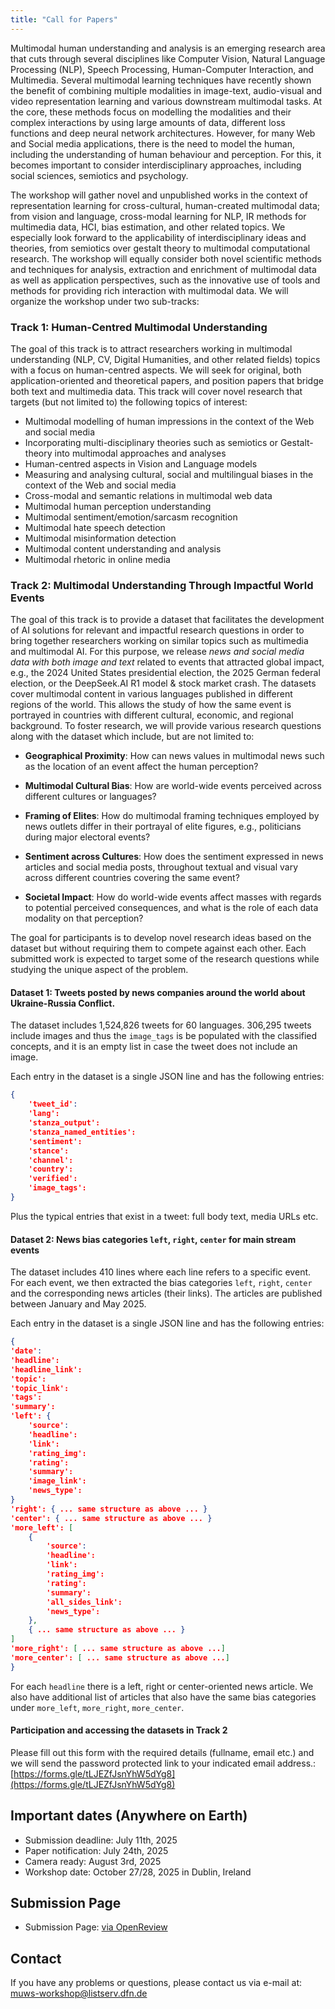 ```yaml
---
title: "Call for Papers"
---
```


Multimodal human understanding and analysis is an emerging research area that cuts through several disciplines like Computer Vision, Natural Language Processing (NLP), Speech Processing, Human-Computer Interaction, and Multimedia. Several multimodal learning techniques have recently shown the benefit of combining multiple modalities in image-text, audio-visual and video representation learning and various downstream multimodal tasks. At the core, these methods focus on modelling the modalities and their complex interactions by using large amounts of data, different loss functions and deep neural network architectures. However, for many Web and Social media applications, there is the need to model the human, including the understanding of human behaviour and perception. For this, it becomes important to consider interdisciplinary approaches, including social sciences, semiotics and psychology.

The workshop will gather novel and unpublished works in the context of representation learning for cross-cultural, human-created multimodal data; from vision and language, cross-modal learning for NLP, IR methods for multimedia data, HCI, bias estimation, and other related topics. We especially look forward to the applicability of interdisciplinary ideas and theories, from semiotics over gestalt theory to multimodal computational research.
The workshop will equally consider both novel scientific methods and techniques for analysis, extraction and enrichment of multimodal data as well as application perspectives, such as the innovative use of tools and methods for providing rich interaction with multimodal data. We will organize the workshop under two sub-tracks:

### Track 1: Human-Centred Multimodal Understanding

The goal of this track is to attract researchers working in multimodal understanding (NLP, CV, Digital Humanities, and other related fields) topics with a focus on human-centred aspects. We will seek for original, both application-oriented and theoretical papers, and position papers that bridge both text and multimedia data. This track will cover novel research that targets (but not limited to) the following topics of interest:

- Multimodal modelling of human impressions in the context of the Web and social media
- Incorporating multi-disciplinary theories such as semiotics or Gestalt-theory into multimodal approaches and analyses
- Human-centred aspects in Vision and Language models
- Measuring and analysing cultural, social and multilingual biases in the context of the Web and social media
- Cross-modal and semantic relations in multimodal web data
- Multimodal human perception understanding
- Multimodal sentiment/emotion/sarcasm recognition
- Multimodal hate speech detection
- Multimodal misinformation detection
- Multimodal content understanding and analysis
- Multimodal rhetoric in online media


### Track 2: Multimodal Understanding Through Impactful World Events

The goal of this track is to provide a dataset that facilitates the development of AI solutions for relevant and impactful research questions in order to bring together researchers working on similar topics such as multimedia and multimodal AI. For this purpose, we release *news and social media data with both image and text* related to events that attracted global impact, e.g., the 2024 United States presidential election, the 2025 German federal election, or the DeepSeek.AI R1 model & stock market crash. The datasets cover multimodal content in various languages published in different regions of the world. This allows the study of how the same event is portrayed in countries with different cultural, economic, and regional background. To foster research, we will provide various research questions along with the dataset which include, but are not limited to:
 

- **Geographical Proximity**: How can news values in multimodal news such as the location of an event affect the human perception?

- **Multimodal Cultural Bias**: How are world-wide events perceived across different cultures or languages?

- **Framing of Elites**: How do multimodal framing techniques employed by news outlets differ in their portrayal of elite figures, e.g., politicians during major electoral events?
- **Sentiment across Cultures**: How does the sentiment expressed in news articles and social media posts, throughout textual and visual vary across different countries covering the same event?

- **Societal Impact**: How do world-wide events affect masses with regards to potential perceived consequences, and what is the role of each data modality on that perception?

The goal for participants is to develop novel research ideas based on the dataset but without requiring them to compete against each other. Each submitted work is expected to target some of the research questions while studying the unique aspect of the problem.

#### Dataset 1: Tweets posted by news companies around the world about Ukraine-Russia Conflict.

The dataset includes 1,524,826 tweets for 60 languages. 306,295 tweets include images and thus the `image_tags` is be populated with the classified concepts, and it is an empty list in case the tweet does not include an image.

Each entry in the dataset is a single JSON line and has the following entries:

```json
{
	'tweet_id': 
	'lang':
	'stanza_output':
	'stanza_named_entities':
	'sentiment':
	'stance':
	'channel':
	'country': 
	'verified':
	'image_tags':
}
```

Plus the typical entries that exist in a tweet: full body text, media URLs etc.


#### Dataset 2:  News bias categories `left`, `right`, `center` for main stream events

The dataset includes 410 lines where each line refers to a specific event. For each event, we then extracted the bias categories `left`, `right`, `center` and the corresponding news articles (their links). The articles are published between January and May 2025.


Each entry in the dataset is a single JSON line and has the following entries:

```json
{
'date':
'headline':
'headline_link':
'topic':
'topic_link':
'tags':
'summary':
'left': {
	'source':
	'headline': 
	'link': 
	'rating_img': 
	'rating': 
	'summary': 
	'image_link': 
	'news_type': 
}
'right': { ... same structure as above ... }
'center': { ... same structure as above ... }
'more_left': [
	{
		'source':
		'headline': 
		'link': 
		'rating_img': 
		'rating': 
		'summary': 
		'all_sides_link': 
		'news_type': 
	},
	{ ... same structure as above ... }
]
'more_right': [ ... same structure as above ...]
'more_center': [ ... same structure as above ...]
}
```

For each `headline` there is a left, right or center-oriented news article. We also have additional list of articles that also have the same bias categories under `more_left`, `more_right`, `more_center`.



#### Participation and accessing the datasets in Track 2
Please fill out this form with the required details (fullname, email etc.) and we will send the password protected link to your indicated email address.: [https://forms.gle/tLJEZfJsnYhW5dYg8](https://forms.gle/tLJEZfJsnYhW5dYg8)



## Important dates (Anywhere on Earth)

- Submission deadline: July 11th, 2025 
- Paper notification: July 24th, 2025
- Camera ready: August 3rd, 2025
- Workshop date: October 27/28, 2025 in Dublin, Ireland

## Submission Page

- Submission Page: [via OpenReview](https://openreview.net/group?id=acmmm.org/ACMMM/2025/Workshop/MUWS)

## Contact

If you have any problems or questions, please contact us via e-mail at: [muws-workshop@listserv.dfn.de](mailto:muws-workshop@listserv.dfn.de)
